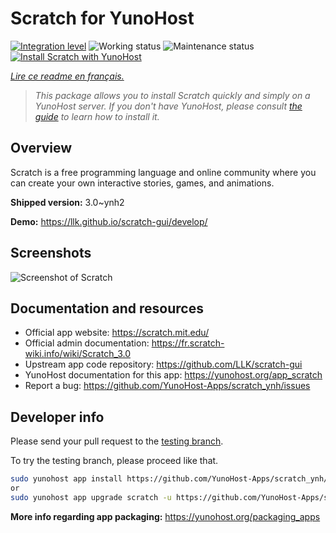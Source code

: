 <!--
N.B.: This README was automatically generated by https://github.com/YunoHost/apps/tree/master/tools/README-generator
It shall NOT be edited by hand.
-->

# Scratch for YunoHost

[![Integration level](https://dash.yunohost.org/integration/scratch.svg)](https://dash.yunohost.org/appci/app/scratch) ![Working status](https://ci-apps.yunohost.org/ci/badges/scratch.status.svg) ![Maintenance status](https://ci-apps.yunohost.org/ci/badges/scratch.maintain.svg)  
[![Install Scratch with YunoHost](https://install-app.yunohost.org/install-with-yunohost.svg)](https://install-app.yunohost.org/?app=scratch)

*[Lire ce readme en français.](./README_fr.md)*

> *This package allows you to install Scratch quickly and simply on a YunoHost server.
If you don't have YunoHost, please consult [the guide](https://yunohost.org/#/install) to learn how to install it.*

## Overview

Scratch is a free programming language and online community where you can create your own interactive stories, games, and animations.

**Shipped version:** 3.0~ynh2

**Demo:** https://llk.github.io/scratch-gui/develop/

## Screenshots

![Screenshot of Scratch](./doc/screenshots/800px-Scratch_3.0_Éditeur.png)

## Documentation and resources

* Official app website: <https://scratch.mit.edu/>
* Official admin documentation: <https://fr.scratch-wiki.info/wiki/Scratch_3.0>
* Upstream app code repository: <https://github.com/LLK/scratch-gui>
* YunoHost documentation for this app: <https://yunohost.org/app_scratch>
* Report a bug: <https://github.com/YunoHost-Apps/scratch_ynh/issues>

## Developer info

Please send your pull request to the [testing branch](https://github.com/YunoHost-Apps/scratch_ynh/tree/testing).

To try the testing branch, please proceed like that.

``` bash
sudo yunohost app install https://github.com/YunoHost-Apps/scratch_ynh/tree/testing --debug
or
sudo yunohost app upgrade scratch -u https://github.com/YunoHost-Apps/scratch_ynh/tree/testing --debug
```

**More info regarding app packaging:** <https://yunohost.org/packaging_apps>
